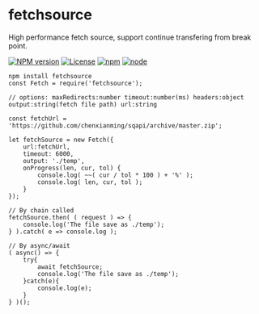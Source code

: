 # fetchsource
High performance fetch source, support continue transfering from break point.


[![NPM version](https://img.shields.io/npm/v/fetchsource.svg)](https://www.npmjs.com/package/fetchsource)
[![License](https://img.shields.io/badge/License-MIT-brightgreen.svg)](https://opensource.org/licenses/MIT)
[![npm](https://img.shields.io/npm/dt/fetchsource.svg)](https://www.npmjs.com/package/fetchsource)
[![node](https://img.shields.io/node/v/fetchsource.svg)](https://nodejs.org/en/download/)


```
npm install fetchsource
const Fetch = require('fetchsource');
```


```
// options: maxRedirects:number timeout:number(ms) headers:object output:string(fetch file path) url:string

const fetchUrl = 'https://github.com/chenxianming/sqapi/archive/master.zip';

let fetchSource = new Fetch({
    url:fetchUrl,
    timeout: 6000,
    output: './temp',
    onProgress(len, cur, tol) {
        console.log( ~~( cur / tol * 100 ) + '%' );
        console.log( len, cur, tol );
    }
});
```

```
// By chain called
fetchSource.then( ( request ) => {
    console.log('The file save as ./temp');
} ).catch( e => console.log );
```

```
// By async/await
( async() => {
    try{
        await fetchSource;
        console.log('The file save as ./temp');
    }catch(e){
        console.log(e);
    }
} )();
```